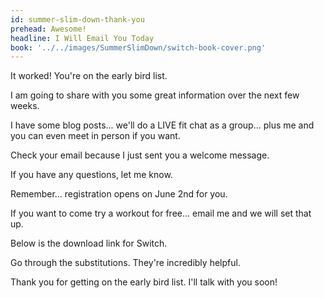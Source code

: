 ```yaml
---
id: summer-slim-down-thank-you
prehead: Awesome!
headline: I Will Email You Today
book: '../../images/SummerSlimDown/switch-book-cover.png'
---
```


It worked! You're on the early bird list.

I am going to share with you some great information over the next few weeks.

I have some blog posts... we'll do a LIVE fit chat as a group... plus me and you can even meet in person if you want.

Check your email because I just sent you a welcome message.

If you have any questions, let me know.

Remember... registration opens on June 2nd for you.

If you want to come try a workout for free... email me and we will set that up.

Below is the download link for Switch.

Go through the substitutions. They're incredibly helpful.

Thank you for getting on the early bird list. I'll talk with you soon!
